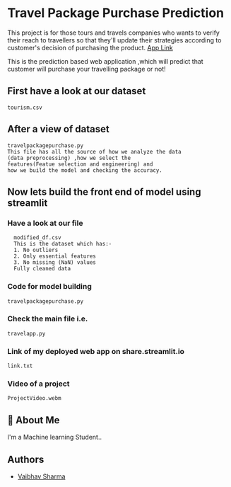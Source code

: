 # Travel Package Purchase Prediction

This project is for those tours and travels companies who wants to verify their reach to travellers so that they'll update their strategies according to customer's decision of purchasing the product.
[App Link]("https://travel-package-purchase-project.onrender.com")

This is the prediction based web application ,which will predict that customer will purchase your travelling package or not!

## First have a look at our dataset

    tourism.csv

## After a view of dataset

    travelpackagepurchase.py
    This file has all the source of how we analyze the data
    (data preprocessing) ,how we select the
    features(Featue selection and engineering) and
    how we build the model and checking the accuracy.

## Now lets build the front end of model using streamlit

### Have a look at our file

      modified_df.csv
      This is the dataset which has:-
      1. No outliers
      2. Only essential features
      3. No missing (NaN) values
      Fully cleaned data

### Code for model building

    travelpackagepurchase.py

### Check the main file i.e.

    travelapp.py

### Link of my deployed web app on share.streamlit.io

    link.txt

### Video of a project

    ProjectVideo.webm

## 🚀 About Me

I'm a Machine learning Student..

## Authors

- [Vaibhav Sharma](https://github.com/Vaibhav725Sharma)
